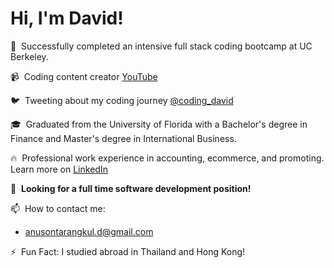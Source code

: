 # Hi, I'm David!

👋&nbsp; Successfully completed an intensive full stack coding bootcamp at UC Berkeley.

📹&nbsp; Coding content creator [YouTube](https://www.youtube.com/channel/UCYBwball06AdVuaHeH7adVw?view_as=subscriber)

🐦&nbsp; Tweeting about my coding journey [@coding_david](https://twitter.com/coding_david)

🎓&nbsp; Graduated from the University of Florida with a Bachelor's degree in Finance and Master's degree in International Business.

🔥&nbsp; Professional work experience in accounting, ecommerce, and promoting. Learn more on [LinkedIn](https://www.linkedin.com/in/anusontarangkul/)

🌱&nbsp; **Looking for a full time software development position!**

📫&nbsp; How to contact me:

- anusontarangkul.d@gmail.com

⚡️&nbsp; Fun Fact: I studied abroad in Thailand and Hong Kong!
